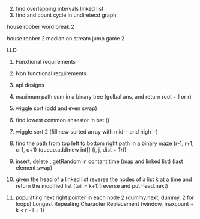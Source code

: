 2. find overlapping intervals linked list
5. find and count cycle in undiretecd graph




house robber
word break 2

house robber 2
median on stream 
jump game 2




LLD

1. Funxtional requirements

2. Non functional requirements

3. api designs






1. maximum path sum in a binary tree (golbal ans, and return root + l or r)
2. wiggle sort (odd and even swap)
3. find lowest common ansestor in bst ()
5. wiggle sort 2 (fill new sorted array with mid-- and high--)
2. find the path from top left to bottom right path in a binary maze (r-1, r+1, c-1, c+1) (queue.add(new int[] {i, j, dist + 1}))
1. insert, delete , getRandom in contant time (map and linked list) (last element swap)
4. given the head of a linked list reverse the nodes of a list k at a time and return the modified list (tail = k+1)(reverse and put head.next)
6. populating next right pointer in each node 2 (dummy.next, dummy, 2 for loops)
 Longest Repeating Character Replacement (window, maxcount + k < r - l + 1)